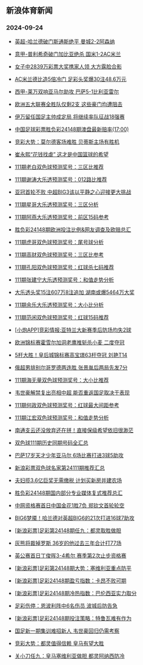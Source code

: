## 新浪体育新闻 
### 2024-09-24

+ [英超-哈兰德破门斯通斯绝平 曼城2-2阿森纳](https://sports.sina.com.cn/g/pl/2024-09-23/doc-incqawwc2148812.shtml)

+ [意甲-普利希奇破门加比亚绝杀 国米1-2AC米兰](https://sports.sina.com.cn/g/seriea/2024-09-23/doc-incqawvx0322204.shtml)

+ [女子中2839万彩票大奖携家人领 大方露脸合影](https://sports.sina.com.cn/l/2024-09-23/doc-incqawvx0316431.shtml)

+ [AC米兰德比造5倍冷门 足彩头奖爆30注48.6万元](https://sports.sina.com.cn/l/2024-09-23/doc-incqawwc2147056.shtml)

+ [西甲-莱万双响亚马尔助攻 巴萨5-1比利亚雷尔](https://sports.sina.com.cn/g/laliga/2024-09-23/doc-incqawvy7101720.shtml)

+ [欧洲五大联赛全胜队仅剩2支 这些豪门均遭阻击](https://sports.sina.com.cn/l/2024-09-23/doc-incqcimu6924601.shtml)

+ [伊万留任国足主帅成定局 将继续率队征战18强赛](https://sports.sina.com.cn/china/2024-09-23/doc-incqcccz2055658.shtml)

+ [中国足球彩票胜负彩24148期澳盘最新赔率(17:00)](https://sports.sina.com.cn/l/2024-09-23/doc-incqawvy7106422.shtml)

+ [竞彩大势：莫尔德客场难胜 贝蒂斯主场有胜机](https://sports.sina.com.cn/l/2024-09-23/doc-incqawvy7105177.shtml)

+ [崔永熙“花钱找虐” 这才是中国篮球的希望](https://sports.sina.com.cn/o/2024-09-23/doc-incqcimt0171452.shtml)

+ [111期老白双色球预测奖号：三区比推荐](https://sports.sina.com.cn/l/2024-09-23/doc-incqcptr0076761.shtml)

+ [111期谢涛大乐透预测奖号：012路比推荐](https://sports.sina.com.cn/l/2024-09-23/doc-incqcptt5190982.shtml)

+ [亚冠首轮不败  中超BIG3该以平静之心迎接更大挑战](https://sports.sina.com.cn/china/2024-09-23/doc-incqcptt5182399.shtml)

+ [111期星哥大乐透预测奖号：三区分析](https://sports.sina.com.cn/l/2024-09-23/doc-incqcptr0081350.shtml)

+ [111期阿燕大乐透预测奖号：前区15码参考](https://sports.sina.com.cn/l/2024-09-23/doc-incqcptv1940115.shtml)

+ [胜负彩24148期欧洲投注比例&网友调查及欧赔总汇](https://sports.sina.com.cn/l/2024-09-23/doc-incqawvx0330157.shtml)

+ [111期虎哥双色球预测奖号：尾号球分析](https://sports.sina.com.cn/l/2024-09-23/doc-incqcptt5182301.shtml)

+ [111期高财双色球预测奖号：三区比参考](https://sports.sina.com.cn/l/2024-09-23/doc-incqcptt5180286.shtml)

+ [111期孔阳双色球预测奖号：红球杀七码推荐](https://sports.sina.com.cn/l/2024-09-23/doc-incqcptv1933103.shtml)

+ [111期张建宁大乐透预测奖号：和值走势分析](https://sports.sina.com.cn/l/2024-09-23/doc-incqcptr0082205.shtml)

+ [大乐透头奖15注607万8注追加 湖南或爆5464万大奖](https://sports.sina.com.cn/l/2024-09-23/doc-incqeerh9867237.shtml)

+ [111期余乐大乐透预测奖号：大小比分析](https://sports.sina.com.cn/l/2024-09-23/doc-incqcptv1938590.shtml)

+ [111期范闲双色球预测奖号：红球15码推荐](https://sports.sina.com.cn/l/2024-09-23/doc-incqcptr0074916.shtml)

+ [[小炮APP]竞彩情报:亚特兰大新赛季后防场均失2球](https://sports.sina.com.cn/l/2024-09-23/doc-incqawvx0327057.shtml)

+ [欧洲锦标赛霍雪尔加洞老鹰推斩杀小麦 二度夺冠](https://sports.sina.com.cn/golf/epgatour/2024-09-23/doc-incqcccx5296575.shtml)

+ [5杆大胜！皇后城锦标赛高宝璟63杆夺冠 刘艳T14](https://sports.sina.com.cn/golf/lpga/2024-09-23/doc-incqcccv0222065.shtml)

+ [俄超男排别尔哥罗德两连胜 张景胤后两局先发7分](https://sports.sina.com.cn/others/volleyball/2024-09-23/doc-incqawvy7103493.shtml)

+ [111期海无量双色球预测奖号：大小比推荐](https://sports.sina.com.cn/l/2024-09-23/doc-incqcptv1932153.shtml)

+ [韦世豪解禁复出亮相中超 能否重返国足取决于表现](https://sports.sina.com.cn/china/2024-09-23/doc-incqcccw7011874.shtml)

+ [111期何政双色球预测奖号：红球最大间距参考](https://sports.sina.com.cn/l/2024-09-23/doc-incqcptv1931942.shtml)

+ [111期江宏双色球预测奖号：和值走势分析](https://sports.sina.com.cn/l/2024-09-23/doc-incqcpts6853730.shtml)

+ [南通支云还没放弃还在拼！直接保级希望依旧很渺茫](https://sports.sina.com.cn/china/2024-09-23/doc-incqcccw7031818.shtml)

+ [双色球111期历史同期号码全汇总](https://sports.sina.com.cn/l/2024-09-23/doc-incqcccz2094319.shtml)

+ [巴萨17岁天才少年亚马尔 6场比赛打进3球5助攻](https://sports.sina.com.cn/g/laliga/2024-09-23/doc-incqctzq6798489.shtml)

+ [新浪彩票双色球名家第24111期推荐汇总](https://sports.sina.com.cn/l/2024-09-23/doc-incqcccv0271141.shtml)

+ [夫妇揽3.6亿巨奖无需缴税 计划买新房并建农场](https://sports.sina.com.cn/l/2024-09-24/doc-incqezuz4810308.shtml)

+ [胜负彩24148期国内部分专业媒体复式推荐总汇](https://sports.sina.com.cn/l/2024-09-23/doc-incqcptt5172382.shtml)

+ [中网资格赛首日中国金花1胜7负 郑钦文首轮轮空](https://sports.sina.com.cn/tennis/china/2024-09-23/doc-incqcyip5116814.shtml)

+ [BIG6梦魇！哈兰德对英超BIG6的21次打进16球7助攻](https://sports.sina.com.cn/g/pl/2024-09-23/doc-incqctzp0001952.shtml)

+ [[新浪彩票]足彩第24148期任九：都灵取胜做胆](https://sports.sina.com.cn/l/2024-09-24/doc-incqfhau9381871.shtml)

+ [灰熊将裁掉罗斯 36岁的他过去三年合计打77场](https://sports.sina.com.cn/basketball/nba/2024-09-24/doc-incqfhau9391935.shtml)

+ [英公赛首日丁俊晖3-4希尔 赛季第2次止步资格赛](https://sports.sina.com.cn/others/snooker/2024-09-23/doc-incqekxm1735100.shtml)

+ [[新浪彩票]足彩第24148期大势：塞维利亚重点防平](https://sports.sina.com.cn/l/2024-09-24/doc-incqfhau9380957.shtml)

+ [[新浪彩票]足彩24148期盈亏指数：卡昂不败可期](https://sports.sina.com.cn/l/2024-09-24/doc-incqfhaz1448220.shtml)

+ [[新浪彩票]足彩24148期冷热指数：巴伦西亚实力取分](https://sports.sina.com.cn/l/2024-09-24/doc-incqfhaz1459805.shtml)

+ [足彩伤停：恩波利阵中6名伤员 波城后防告急](https://sports.sina.com.cn/l/2024-09-23/doc-incqctzr5133915.shtml)

+ [[新浪彩票]足彩24148期投注策略：特鲁瓦难有作为](https://sports.sina.com.cn/l/2024-09-24/doc-incqfhaw6160040.shtml)

+ [国足新一期集训难招新人 韦世豪回归仍需考察](https://sports.sina.com.cn/china/2024-09-24/doc-incqfnkx1429418.shtml)

+ [竞彩大势：都灵值得信赖 皇马有望大胜](https://sports.sina.com.cn/l/2024-09-24/doc-incqfhau9384046.shtml)

+ [关小刀任九：皇马塞维利亚做胆 都灵阿纳西防冷](https://sports.sina.com.cn/l/2024-09-24/doc-incqfwyr4592385.shtml)

